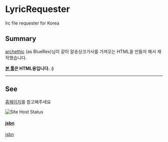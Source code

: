 # LyricRequester
lrc file requester for Korea
## Summary
[archethic](https://github.com/archethic) (as BlueRex)님이 같이 알송싱크가사를 가져오는 HTML을 만들자 해서 재작했습니다.

**[본 툴](./src/RSAForHtml)은 HTML용입니다. :)**

---
## See
[홈페이지](https://jomin398.github.io/LyricRequester)를 참고해주세요

![Site Host Status](https://img.shields.io/github/deployments/jomin398/LyricRequester/github-pages?style=for-the-badge)

#### [jsbn](./src/jsbn)
[jsbn](http://www-cs-students.stanford.edu/~tjw/jsbn/)